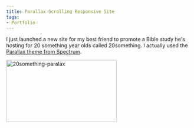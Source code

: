 ```yaml
---
title: Parallax Scrolling Responsive Site
tags:
- Portfolio
---
```


I just launched a new site for my best friend to promote a Bible study he's hosting for 20 something year olds called 20something. I actually used the <a href="http://themespectrum.com/premium-themes/parallax/" target="_blank">Parallax theme from Spectrum</a>.

<a href="http://www.adamwadeharris.com/assets/uploads/2013/02/20something-paralax.gif"><img class="aligncenter size-full wp-image-245" alt="20something-paralax" src="{{site.url}}/assets/uploads/2013/02/20something-paralax.gif" width="300" height="168" /></a>
